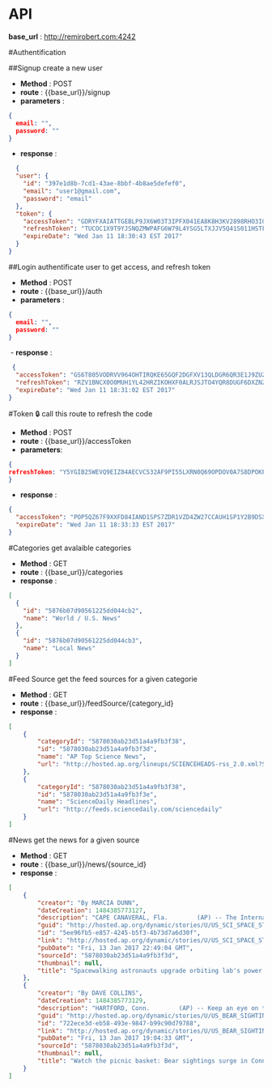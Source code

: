 # API

**base_url** : http://remirobert.com:4242

#Authentification

##Signup
create a new user

  - **Method**     : POST
  - **route**      : {{base_url}}/signup
  - **parameters** :
```json
{
  email: "",
  password: ""
}
```
  - **response** :
  
```json
  {
  "user": {
    "id": "397e1d8b-7cd1-43ae-8bbf-4b8ae5defef0",
    "email": "user1@gmail.com",
    "password": "email"
  },
  "token": {
    "accessToken": "GDRYFXAIATTGEBLP9JX6W03T3IPFX041EA8K8H3KV2898RHO3I0K7Q994C6G64Z0IMPOB2IOE2CZBO1Y6GHD6DD6I0IIHD4GMDOA1XU49LSG99YV48Y5XL7Z92ERB5PSHM7F91OX8BG1YWW0C083SQI929GFVUXMP7HXATNG8AIS5TUPGWRM3J20CGKGM95GFTUY5SORCPYFFKDAKEW4NG43APIQBHZNSSU3ZQX2AMY5JWA2IBJ52AUER858D31X",
    "refreshToken": "TUCOC1X9T9YJSNQZMWPAFG6W79L4YSG5LTXJJV5Q41S011HSTFMBMTVCD80V2Z6S05PIOZ5FCM2OBC4HF0F2929ZMPONT50E399Y2O4WT5AGLEV6EY40JN124A81HBJF2IT167M6W7HJXCP32O7XXXRICRLVHHHNN4L126VLID8NEWCLB5MZYIZ6VYK1W0MQPL61BU7S0PGJ5Z7TZR7L79ENSK8JBV7N0T4ZPM2PXXJE6O2VZZDETBEVXNR109TH",
    "expireDate": "Wed Jan 11 18:30:43 EST 2017"
  }
}
```
 
##Login
authentificate user to get access, and refresh token

  - **Method**     : POST
  - **route**      : {{base_url}}/auth
  - **parameters** :
```json
{
  email: "",
  password: ""
}
```
  - **response**  :
```json
 {
  "accessToken": "GS6T805VODRVV964OHTIRQKE65GQF2DGFXV13QLDGR6QR3E1J9ZUZSFUTKC2RRFHF92ANGGATI447867NUCYEZYA253HPYSDC4XQZGNHCL6EG1KS7DGG71ANQCM3DAO5FNNE6E1TAQJ15L7SYHA6J17FRF4AQQ50ORU6RGZAL42ZSZ6KRKTSQLERPW0OQ4UC2180HU5RPBZLL8HFWF8KFILTFX454IQMSS22JRNBTNVCJLEH0WZRNOY2JTVWSND3",
  "refreshToken": "RZV1BNCX0O0MUH1YL42HRZIKOHXF0ALRJSJTO4YQR8DUGF6DXZNZCRDHSQDSSF8OF0AEMJSGXKFHJJD7JOWJ3UIGSOUBP4YBW4XDBUZW1EGBCP3VUADP13ITD8PPQ4JZ3KKNH9N7FF1NP60PSD6ME54DHI9B3OLPQCWOYLFHV9UUCOUNCAP9ZFT9E7Y79VDACE93AQM2QF75PRUUOCVB5FX8XEJH1NS57666H0W7D8Q23LQT1MX65UIZ8L4J9G8G",
  "expireDate": "Wed Jan 11 18:31:02 EST 2017"
}
```

#Token 🔒
call this route to refresh the code

  - **Method**    : POST
  - **route**     : {{base_url}}/accessToken
  - **parameters**:
  ```json
{
  refreshToken: "Y5YGIB25WEVQ9EIZ84AECVC532AF9PI55LXRN0Q69OPDOV0A7S8DPOKPKRJZI3RUYO7K3AYDG4UMIM447BYN1BCNR09F295O1INFDNM43EI6T9LTBSW25XGJBVRVJV8VP6KO0497MCRX666R6DG46N9KDFOUAP7B4FTYADSK3ARCFTTG1QSYZ3TJJ7SCJQ3GJD37J2824YN10EF9KNVURHEU5BE4AI4UF59J0M84SS42GJ511IYRQRMUE7PM2ZNE"
}
```
  - **response**  :
```json
{
  "accessToken": "POP5QZ67F9XXFD84IAND1SPS7ZDR1VZD4ZW27CCAUH1SP1Y2B9DSXQE7TNJ516RHXIHZD0FS79F4GZRSFP8H03LJPQXBUJJC3E74O4GX5K0WA137CFE06QQQ97USKVEGB0FZZQOUD3Z2OAK0297Z62YUUFBDRNPKZ3GR4UC1RCCZW6ACMUVWSABEV7OAZIOJGMCGQER3DX2VGOMOH7E951P84JFVC1M5YF0ULB3HH5Y2KRV7XKR983M4C2UJ5H2V",
  "expireDate": "Wed Jan 11 18:33:33 EST 2017"
}
```

#Categories
get avalaible categories

  - **Method**    : GET
  - **route**     : {{base_url}}/categories
  - **response**  :
```json
[
  {
    "id": "5876b07d90561225dd044cb2",
    "name": "World / U.S. News"
  },
  {
    "id": "5876b07d90561225dd044cb3",
    "name": "Local News"
  }
]
```

#Feed Source
get the feed sources for a given categorie

  - **Method**    : GET
  - **route**     : {{base_url}}/feedSource/{category_id}
  - **response**  :
```json
[
    {
        "categoryId": "5878030ab23d51a4a9fb3f38",
        "id": "5878030ab23d51a4a9fb3f3d",
        "name": "AP Top Science News",
        "url": "http://hosted.ap.org/lineups/SCIENCEHEADS-rss_2.0.xml?SITE=OHLIM&SECTION=HOME"
    },
    {
        "categoryId": "5878030ab23d51a4a9fb3f38",
        "id": "5878030ab23d51a4a9fb3f3e",
        "name": "ScienceDaily Headlines",
        "url": "http://feeds.sciencedaily.com/sciencedaily"
    }
]
```

#News
get the news for a given source

  - **Method**    : GET
  - **route**     : {{base_url}}/news/{source_id}
  - **response**  :
```json
[
    {
        "creator": "By MARCIA DUNN",
        "dateCreation": 1484385773127,
        "description": "CAPE CANAVERAL, Fla.        (AP) -- The International Space Station&amp;apos;s solar power grid got three more top-of-the-line batteries Friday during the second spacewalk in a week....",
        "guid": "http://hosted.ap.org/dynamic/stories/U/US_SCI_SPACE_STATION?SITE=OHLIM&SECTION=HOME&TEMPLATE=DEFAULT",
        "id": "5ee96fb5-e857-4245-b5f3-4b73d7a6d30f",
        "link": "http://hosted.ap.org/dynamic/stories/U/US_SCI_SPACE_STATION?SITE=OHLIM&SECTION=HOME&TEMPLATE=DEFAULT",
        "pubDate": "Fri, 13 Jan 2017 22:49:04 GMT",
        "sourceId": "5878030ab23d51a4a9fb3f3d",
        "thumbnail": null,
        "title": "Spacewalking astronauts upgrade orbiting lab's power grid"
    },
    {
        "creator": "By DAVE COLLINS",
        "dateCreation": 1484385773129,
        "description": "HARTFORD, Conn.        (AP) -- Keep an eye on the picnic basket. Bear sightings are surging across Connecticut....",
        "guid": "http://hosted.ap.org/dynamic/stories/U/US_BEAR_SIGHTINGS?SITE=OHLIM&SECTION=HOME&TEMPLATE=DEFAULT",
        "id": "722ece3d-eb58-493e-9847-b99c90d79788",
        "link": "http://hosted.ap.org/dynamic/stories/U/US_BEAR_SIGHTINGS?SITE=OHLIM&SECTION=HOME&TEMPLATE=DEFAULT",
        "pubDate": "Fri, 13 Jan 2017 19:04:33 GMT",
        "sourceId": "5878030ab23d51a4a9fb3f3d",
        "thumbnail": null,
        "title": "Watch the picnic basket: Bear sightings surge in Connecticut"
    }
]
```

